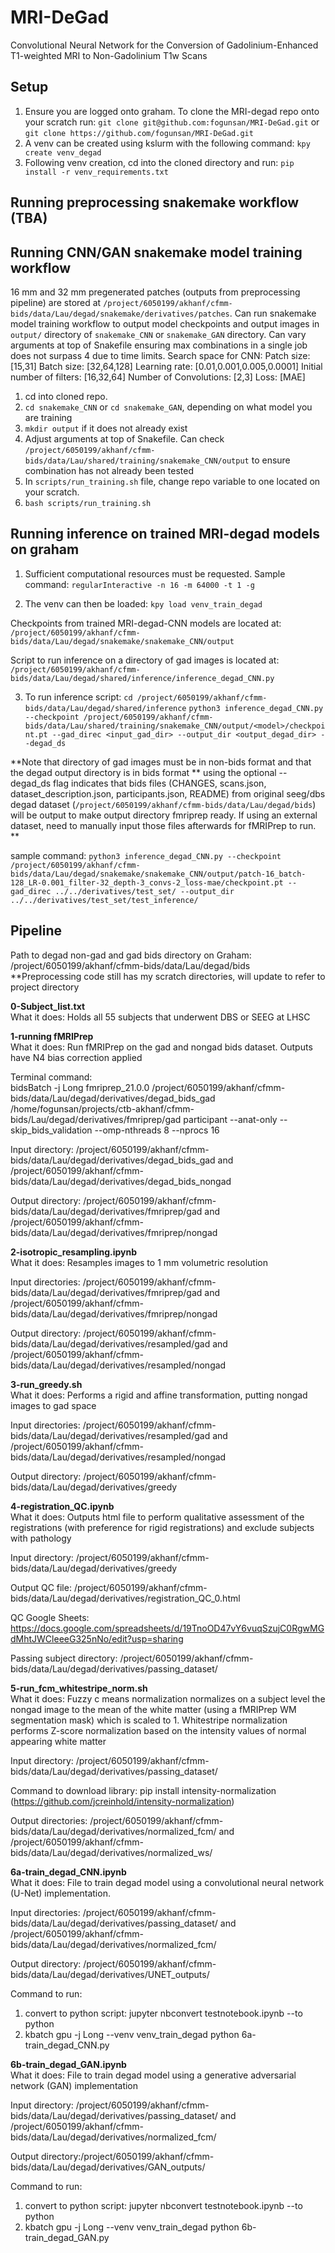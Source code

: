 # MRI-DeGad
Convolutional Neural Network for the Conversion of Gadolinium-Enhanced T1-weighted MRI to Non-Gadolinium T1w Scans


## Setup
  1. Ensure you are logged onto graham. To clone the MRI-degad repo onto your scratch run:
  `git clone git@github.com:fogunsan/MRI-DeGad.git` or `git clone https://github.com/fogunsan/MRI-DeGad.git`
  2. A venv can be created using kslurm with the following command:
  `kpy create venv_degad`
  3. Following venv creation, cd into the cloned directory and run:
  `pip install -r venv_requirements.txt`

## Running preprocessing snakemake workflow (TBA)

## Running  CNN/GAN snakemake model training workflow
  16 mm and 32 mm pregenerated patches (outputs from preprocessing pipeline) are stored at `/project/6050199/akhanf/cfmm-bids/data/Lau/degad/snakemake/derivatives/patches`.
  Can run snakemake model training workflow to output model checkpoints and output images in `output/` directory of `snakemake_CNN` or `snakemake_GAN` directory.
  Can vary arguments at top of Snakefile ensuring max combinations in a single job does not surpass 4 due to time limits.
  Search space for CNN:
      Patch size: [15,31]
      Batch size: [32,64,128]
      Learning rate: [0.01,0.001,0.005,0.0001]
      Initial number of filters: [16,32,64]
      Number of Convolutions: [2,3]
      Loss: [MAE]
  1. cd into cloned repo.
  2. `cd snakemake_CNN` or `cd snakemake_GAN`, depending on what model you are training
  3. `mkdir output` if it does not already exist
  4. Adjust arguments at top of Snakefile. Can check `/project/6050199/akhanf/cfmm-bids/data/Lau/shared/training/snakemake_CNN/output` to ensure combination has not already been tested
  5. In `scripts/run_training.sh` file, change repo variable to one located on your scratch.
  6. `bash scripts/run_training.sh`


## Running inference on trained MRI-degad models on graham
  1. Sufficient computational resources must be requested. Sample command:
  `regularInteractive -n 16 -m 64000 -t 1 -g`
  
  2. The venv can then be loaded:
  `kpy load venv_train_degad`

  Checkpoints from trained MRI-degad-CNN models are located at:
  `/project/6050199/akhanf/cfmm-bids/data/Lau/degad/snakemake/snakemake_CNN/output`

  Script to run inference on a directory of gad images is located at:
  `/project/6050199/akhanf/cfmm-bids/data/Lau/degad/shared/inference/inference_degad_CNN.py`
    
  3. To run inference script:
  `cd /project/6050199/akhanf/cfmm-bids/data/Lau/degad/shared/inference`
  `python3 inference_degad_CNN.py --checkpoint /project/6050199/akhanf/cfmm-bids/data/Lau/shared/training/snakemake_CNN/output/<model>/checkpoint.pt --gad_direc <input_gad_dir> --output_dir <output_degad_dir> --degad_ds`

  **Note that directory of gad images must be in non-bids format and that the degad output directory is in bids format
  ** using the optional --degad_ds flag indicates that bids files (CHANGES,  scans.json,  dataset_description.json, participants.json, README) from original seeg/dbs degad dataset (`/project/6050199/akhanf/cfmm-bids/data/Lau/degad/bids`) will be output to make output directory fmriprep ready. If using an external dataset, need to manually input those files afterwards for fMRIPrep to run. **

  sample command:
  `python3 inference_degad_CNN.py --checkpoint /project/6050199/akhanf/cfmm-bids/data/Lau/degad/snakemake/snakemake_CNN/output/patch-16_batch-128_LR-0.001_filter-32_depth-3_convs-2_loss-mae/checkpoint.pt --gad_direc ../../derivatives/test_set/ --output_dir ../../derivatives/test_set/test_inference/`
  


## Pipeline

Path to degad non-gad and gad bids directory on Graham: /project/6050199/akhanf/cfmm-bids/data/Lau/degad/bids  
**Preprocessing code still has my scratch directories, will update to refer to project directory

**0-Subject_list.txt**  
  What it does: Holds all 55 subjects that underwent DBS or SEEG at LHSC

**1-running fMRIPrep**  
  What it does: Run fMRIPrep on the gad and nongad bids dataset. Outputs have N4 bias correction applied  
  
  Terminal command:  
  bidsBatch -j Long fmriprep_21.0.0 /project/6050199/akhanf/cfmm-bids/data/Lau/degad/derivatives/degad_bids_gad /home/fogunsan/projects/ctb-akhanf/cfmm-bids/Lau/degad/derivatives/fmriprep/gad participant --anat-only --skip_bids_validation --omp-nthreads 8 --nprocs 16 
  
  Input directory: /project/6050199/akhanf/cfmm-bids/data/Lau/degad/derivatives/degad_bids_gad and /project/6050199/akhanf/cfmm-bids/data/Lau/degad/derivatives/degad_bids_nongad  
  
  Output directory: /project/6050199/akhanf/cfmm-bids/data/Lau/degad/derivatives/fmriprep/gad and /project/6050199/akhanf/cfmm-bids/data/Lau/degad/derivatives/fmriprep/nongad

**2-isotropic_resampling.ipynb**  
What it does: Resamples images to 1 mm volumetric resolution    

 Input directories:  /project/6050199/akhanf/cfmm-bids/data/Lau/degad/derivatives/fmriprep/gad and /project/6050199/akhanf/cfmm-bids/data/Lau/degad/derivatives/fmriprep/nongad    
 
Output directory: /project/6050199/akhanf/cfmm-bids/data/Lau/degad/derivatives/resampled/gad and /project/6050199/akhanf/cfmm-bids/data/Lau/degad/derivatives/resampled/nongad  

**3-run_greedy.sh**   
What it does: Performs a rigid and affine transformation, putting nongad images to gad space   

Input directories: /project/6050199/akhanf/cfmm-bids/data/Lau/degad/derivatives/resampled/gad and /project/6050199/akhanf/cfmm-bids/data/Lau/degad/derivatives/resampled/nongad  

Output directory: /project/6050199/akhanf/cfmm-bids/data/Lau/degad/derivatives/greedy

**4-registration_QC.ipynb**   
What it does: Outputs html file to perform qualitative assessment of the registrations (with preference for rigid registrations) and exclude subjects with pathology  

Input directory: /project/6050199/akhanf/cfmm-bids/data/Lau/degad/derivatives/greedy  

Output QC file: /project/6050199/akhanf/cfmm-bids/data/Lau/degad/derivatives/registration_QC_0.html  

QC Google Sheets: https://docs.google.com/spreadsheets/d/19TnoOD47vY6vuqSzujC0RgwMGdMhtJWCleeeG325nNo/edit?usp=sharing  

Passing subject directory: /project/6050199/akhanf/cfmm-bids/data/Lau/degad/derivatives/passing_dataset/
  
**5-run_fcm_whitestripe_norm.sh**  
What it does: Fuzzy c means normalization normalizes on a subject level the nongad image to the mean of the white matter (using a fMRIPrep WM segmentation mask) which is scaled to 1. Whitestripe normalization performs Z-score normalization based on the intensity values of normal appearing white matter  

Input directory: /project/6050199/akhanf/cfmm-bids/data/Lau/degad/derivatives/passing_dataset/  

Command to download library: pip install intensity-normalization (https://github.com/jcreinhold/intensity-normalization)  

Output directories: /project/6050199/akhanf/cfmm-bids/data/Lau/degad/derivatives/normalized_fcm/ and /project/6050199/akhanf/cfmm-bids/data/Lau/degad/derivatives/normalized_ws/
  
  
**6a-train_degad_CNN.ipynb**  
What it does: File to train degad model using a convolutional neural network (U-Net) implementation.  

Input directories: /project/6050199/akhanf/cfmm-bids/data/Lau/degad/derivatives/passing_dataset/ and /project/6050199/akhanf/cfmm-bids/data/Lau/degad/derivatives/normalized_fcm/  

Output directory: /project/6050199/akhanf/cfmm-bids/data/Lau/degad/derivatives/UNET_outputs/
  
Command to run:  
1. convert to python script: jupyter nbconvert testnotebook.ipynb --to python  
2. kbatch gpu -j Long --venv venv_train_degad python 6a-train_degad_CNN.py  

**6b-train_degad_GAN.ipynb**  
What it does: File to train degad model using a generative adversarial network (GAN) implementation  

Input directory: /project/6050199/akhanf/cfmm-bids/data/Lau/degad/derivatives/passing_dataset/ and /project/6050199/akhanf/cfmm-bids/data/Lau/degad/derivatives/normalized_fcm/  

Output directory:/project/6050199/akhanf/cfmm-bids/data/Lau/degad/derivatives/GAN_outputs/
  
Command to run:  
1. convert to python script: jupyter nbconvert testnotebook.ipynb --to python  
2. kbatch gpu -j Long --venv venv_train_degad python 6b-train_degad_GAN.py
